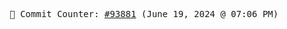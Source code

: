 <p align="center">
    <samp>
        📮 Commit Counter: <a href="https://github.com/Javascript-void0/Javascript-void0/commits/main">#93881</a> (June 19, 2024 @ 07:06 PM)
    </samp>
</p>